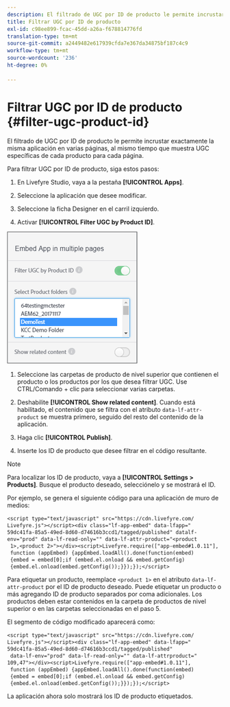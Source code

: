 ```yaml
---
description: El filtrado de UGC por ID de producto le permite incrustar exactamente la misma aplicación en varias páginas, al mismo tiempo que muestra UGC específicas de cada producto para cada página.
title: Filtrar UGC por ID de producto
exl-id: c98ee899-fcac-45dd-a26a-f678814776fd
translation-type: tm+mt
source-git-commit: a2449482e617939cfda7e367da34875bf187c4c9
workflow-type: tm+mt
source-wordcount: '236'
ht-degree: 0%

---
```


# Filtrar UGC por ID de producto {#filter-ugc-product-id}

El filtrado de UGC por ID de producto le permite incrustar exactamente la misma aplicación en varias páginas, al mismo tiempo que muestra UGC específicas de cada producto para cada página.

Para filtrar UGC por ID de producto, siga estos pasos:

1. En Livefyre Studio, vaya a la pestaña **[!UICONTROL Apps]**.

1. Seleccione la aplicación que desee modificar.

1. Seleccione la ficha Designer en el carril izquierdo.

1. Activar **[!UICONTROL Filter UGC by Product ID]**.

![](assets/filter-ugc-product-id.png)

1. Seleccione las carpetas de producto de nivel superior que contienen el producto o los productos por los que desea filtrar UGC.
Use CTRL/Comando + clic para seleccionar varias carpetas.

1. Deshabilite **[!UICONTROL Show related content]**.
Cuando está habilitado, el contenido que se filtra con el atributo `data-lf-attr-product` se muestra primero, seguido del resto del contenido de la aplicación.

1. Haga clic **[!UICONTROL Publish]**.

1. Inserte los ID de producto que desee filtrar en el código resultante.

>[!NOTE]
>
>Para localizar los ID de producto, vaya a **[!UICONTROL Settings > Products]**. Busque el producto deseado, selecciónelo y se mostrará el ID.

Por ejemplo, se genera el siguiente código para una aplicación de muro de medios:

```
<script type="text/javascript" src="https://cdn.livefyre.com/
Livefyre.js"></script><div class="lf-app-embed" data-lfapp="
59dc41fa-85a5-49ed-8d60-d74616b3ccd1/tagged/published" datalf-
env="prod" data-lf-read-only="" data-lf-attr-product="<product
 1>,<product 2>"></div><script>Livefyre.require(["app-embed#1.0.11"],
 function (appEmbed) {appEmbed.loadAll().done(function(embed)
 {embed = embed[0];if (embed.el.onload && embed.getConfig)
 {embed.el.onload(embed.getConfig());}});});</script>
```

Para etiquetar un producto, reemplace `<product 1>` en el atributo `data-lf-attr-product` por el ID de producto deseado. Puede etiquetar un producto o más agregando ID de producto separados por coma adicionales. Los productos deben estar contenidos en la carpeta de productos de nivel superior o en las carpetas seleccionadas en el paso 5.

El segmento de código modificado aparecerá como:

```
<script type="text/javascript" src="https://cdn.livefyre.com/
Livefyre.js"></script><div class="lf-app-embed" data-lfapp="
59dc41fa-85a5-49ed-8d60-d74616b3ccd1/tagged/published"
 data-lf-env="prod" data-lf-read-only="" data-lf-attrproduct="
109,47"></div><script>Livefyre.require(["app-embed#1.0.11"],
 function (appEmbed) {appEmbed.loadAll().done(function(embed)
 {embed = embed[0];if (embed.el.onload && embed.getConfig)
 {embed.el.onload(embed.getConfig());}});});</script>
```

La aplicación ahora solo mostrará los ID de producto etiquetados.
